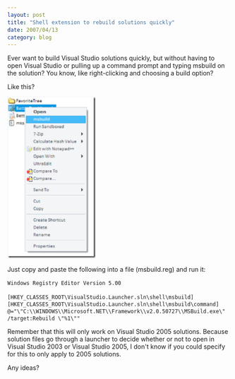 ```yaml
---
layout: post
title: "Shell extension to rebuild solutions quickly"
date: 2007/04/13
category: blog
---
```


Ever want to build Visual Studio solutions quickly, but without having to open Visual Studio or pulling up a command prompt and typing msbuild on the solution? You know, like right-clicking and choosing a build option? 

Like this? 

![MSBuild Shell Extension](/images/blog/WindowsLiveWriter/Shellextensiontorebuildsolutionsquickly_C534/msbuildshellext4.png)

Just copy and paste the following into a file (msbuild.reg) and run it: 

    Windows Registry Editor Version 5.00

    [HKEY_CLASSES_ROOT\VisualStudio.Launcher.sln\shell\msbuild]
    [HKEY_CLASSES_ROOT\VisualStudio.Launcher.sln\shell\msbuild\command]
    @="\"C:\\WINDOWS\\Microsoft.NET\\Framework\\v2.0.50727\\MSBuild.exe\" /target:Rebuild \"%1\"" 

Remember that this will only work on Visual Studio 2005 solutions. Because solution files go through a launcher to decide whether or not to open in Visual Studio 2003 or Visual Studio 2005, I don't know if you could specify for this to only apply to 2005 solutions. 

Any ideas?

